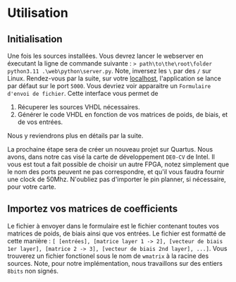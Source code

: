 # Utilisation

## Initialisation

Une fois les sources installées. Vous devrez lancer le webserver en éxecutant la ligne de commande suivante :
`> path\to\the\root\folder python3.11 .\web\python\server.py`. Note, inversez les `\` par des `/` sur Linux.
Rendez-vous par la suite, sur votre [localhost](http://127.0.0.1:5000), l'application se lance par défaut sur le port `5000`. Vous devriez voir apparaitre un `Formulaire d'envoi de fichier`. Cette interface vous permet de 
1. Récuperer les sources VHDL nécessaires.
2. Générer le code VHDL en fonction de vos matrices de poids, de biais, et de vos entrées. 

Nous y reviendrons plus en détails par la suite.

La prochaine étape sera de créer un nouveau projet sur Quartus. Nous avons, dans notre cas visé la carte de développement `DE0-CV` de Intel. Il vous est tout a fait possible de choisir un autre FPGA, notez simplement que le nom des ports peuvent ne pas correspondre, et qu'il vous faudra fournir une clock de 50Mhz. N'oubliez pas d'importer le pin planner, si nécessaire, pour votre carte.

## Importez vos matrices de coefficients

Le fichier à envoyer dans le formulaire est le fichier contenant toutes vos matrices de poids, de biais ainsi que vos entrées. Le fichier est formatté de cette manière : `[ [entrées], [matrice layer 1 -> 2], [vecteur de biais 1er layer], [matrice 2 -> 3], [vecteur de biais 2nd layer], ...]`. Vous trouverez un fichier fonctionel sous le nom de `wmatrix` à la racine des sources. Note, pour notre implémentation, nous travaillons sur des entiers `8bits` non signés.